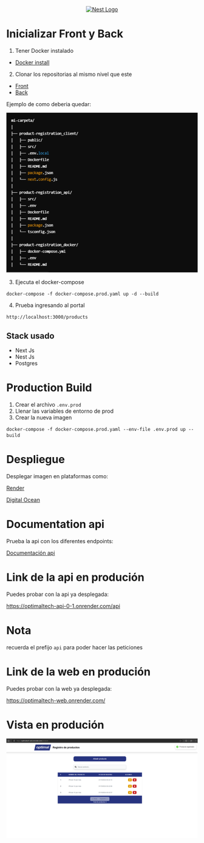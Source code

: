 <p align="center">
  <a href="http://nestjs.com/" target="blank"><img src="https://aulasoftwarelibre.github.io/taller-de-pas/Sesion-1/images/horizontal-logo-monochromatic-white.png" width="200" alt="Nest Logo" /></a>
</p>

# Inicializar Front y Back

1. Tener Docker instalado
- [Docker install](https://docs.docker.com/desktop/install/windows-install/)

2. Clonar los repositorias al mismo nivel que este
- [Front](https://github.com/Berserker04/product-registration_client)
- [Back](https://github.com/Berserker04/product-registration_api)

Ejemplo de como deberia quedar:

![alt text](image1.png)

3. Ejecuta el docker-compose
```
docker-compose -f docker-compose.prod.yaml up -d --build
```

4. Prueba ingresando al portal
```
http://localhost:3000/products
```

## Stack usado
* Next Js
* Nest Js
* Postgres

# Production Build
1. Crear el archivo ```.env.prod```
2. Llenar las variables de entorno de prod
3. Crear la nueva imagen
```
docker-compose -f docker-compose.prod.yaml --env-file .env.prod up --build
```

# Despliegue
Desplegar imagen en plataformas como:

[Render](https://render.com/)

[Digital Ocean](https://www.digitalocean.com/)

# Documentation api
Prueba la api con los diferentes endpoints:

[Documentación api](https://documenter.getpostman.com/view/11322676/2sAXxY38ey)

# Link de la api en produción
Puedes probar con la api ya desplegada:

https://optimaltech-api-0-1.onrender.com/api

# Nota
recuerda el prefijo ```api``` para poder hacer las peticiones

# Link de la web en produción
Puedes probar con la web ya desplegada:

https://optimaltech-web.onrender.com/

# Vista en produción

![alt text](image2.png)